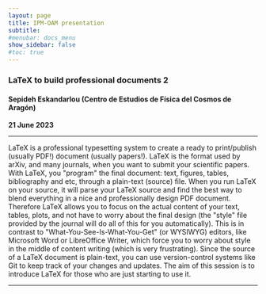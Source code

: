 ```yaml
---
layout: page
title: IPM-OAM presentation
subtitle: 
#menubar: docs_menu
show_sidebar: false
#toc: true
---
```


### LaTeX to build professional documents 2
#### Sepideh Eskandarlou (Centro de Estudios de Física del Cosmos de Aragón)
**21 June 2023**

---

LaTeX is a professional typesetting system to create a ready to print/publish (usually PDF!) document (usually papers!). LaTeX is the format used by arXiv, and many journals, when you want to submit your scientific papers. With LaTeX, you "program" the final document: text,
figures, tables, bibliography and etc, through a plain-text (source)
file. When you run LaTeX on your source, it will parse your LaTeX source
and find the best way to blend everything in a nice and professionally
design PDF document. Therefore LaTeX allows you to focus on the actual
content of your text, tables, plots, and not have to worry about the
final design (the "style" file provided by the journal will do all of
this for you automatically). This is in contrast to
"What-You-See-Is-What-You-Get" (or WYSIWYG) editors, like Microsoft Word
or LibreOffice Writer, which force you to worry about style in the
middle of content writing (which is very frustrating). Since the source
of a LaTeX document is plain-text, you can use version-control systems
like Git to keep track of your changes and updates. The aim of this 
session is to introduce LaTeX for those who are just starting to use it.

---
